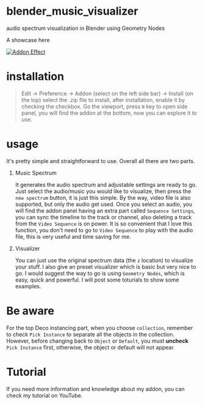 # blender_music_visualizer
audio spectrum visualization in Blender using Geometry Nodes

A showcase here

[![Addon Effect](http://img.youtube.com/vi/FwPJHIYeGy8/0.jpg)](https://www.youtube.com/watch?v=FwPJHIYeGy8)

# installation
> Edit -> Preference -> Addon (select on the left side bar) -> Install (on the top)
select the .zip file to install, after installation, enable it by checking the checkbox.
Go the viewport, press `N` key to open side panel, you will find the addon at the bottom, now you can explore it to use.

# usage
It's pretty simple and straightforward to use. Overall all there are two parts. 
1. Music Spectrum

   It generates the audio spectrum and adjustable settings are ready to go. Just select the audio/music you would like to visualize, then press the `new spectrum` button, it is just this simple. By the way, video file is also supported, but only the audio get used.
   Once you select an audio, you will find the addon panel having an extra part called `Sequence Settings`, you can sync the timeline to the track or channel, also deleting a track from the `Video Sequence` is on power. It is so convenient that I love this function, you don't need to go to `Video Sequence` to play with the audio file, this is very useful and time saving for me.
2. Visualizer
   
   You can just use the original spectrum data (the `z` location) to visualize your stuff. I also give an preset visualizer which is basic but very nice to go. I would suggest the way to go is using `Geometry Nodes`, which is easy, quick and powerful. I will post some toturials to show some examples.

# Be aware

For the top Deco instancing part, when you choose `collection`, remember to check `Pick Instance` to separate all the objects in the collection. However, before changing back to `Object` or `Default`, you must **uncheck** `Pick Instance` first, otherwise, the object or default will not appear.

# Tutorial
If you need more information and knowledge about my addon, you can check my tutorial on YouTube.
